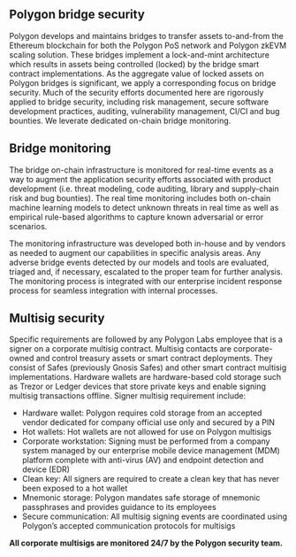 ## Polygon bridge security

Polygon develops and maintains bridges to transfer assets to-and-from the Ethereum blockchain for both the Polygon PoS network and Polygon zkEVM scaling solution. These bridges implement a lock-and-mint architecture which results in assets being controlled (locked) by the bridge smart contract implementations. As the aggregate value of locked assets on Polygon bridges is significant, we apply a corresponding focus on bridge security. Much of the security efforts documented here are rigorously applied to bridge security, including risk management, secure software development practices, auditing, vulnerability management, CI/CI and bug bounties. We leverate dedicated on-chain bridge monitoring.

## Bridge monitoring

The bridge on-chain infrastructure is monitored for real-time events as a way to augment the application security efforts associated with product development (i.e. threat modeling, code auditing, library and supply-chain risk and bug bounties). The real time monitoring includes both on-chain machine learning models to detect unknown threats in real time as well as empirical rule-based algorithms to capture known adversarial or error scenarios. 

The monitoring infrastructure was developed both in-house and by vendors as needed to augment our capabilities in specific analysis areas. Any adverse bridge events detected by our models and tools are evaluated, triaged and, if necessary, escalated to the proper team for further analysis. The monitoring process is integrated with our enterprise incident response process for seamless integration with internal processes.

## Multisig security

Specific requirements are followed by any Polygon Labs employee that is a signer on a corporate multisig contract. Multisig contacts are corporate-owned  and control treasury assets or smart contract deployments. They consist of Safes (previously Gnosis Safes) and other smart contract multisig implementations. Hardware wallets are hardware-based cold storage such as Trezor or Ledger devices that store private keys and enable signing multisig transactions offline. Signer multisig requirement include:

- Hardware wallet: Polygon requires cold storage from an accepted vendor dedicated for company official use only and secured by a PIN
- Hot wallets: Hot wallets are not allowed for use on Polygon multisigs
- Corporate workstation: Signing must be performed from a company system  managed by  our enterprise mobile device management (MDM) platform  complete with anti-virus (AV) and endpoint detection and device (EDR)
- Clean key: All signers are required to create a clean key that has never been exposed to a hot wallet
- Mnemonic storage: Polygon mandates safe storage of mnemonic passphrases and provides guidance to its employees
- Secure communication: All multisig signing events are coordinated using Polygon’s accepted communication protocols for multisigs

**All corporate multisigs are monitored 24/7 by the Polygon security team.**


